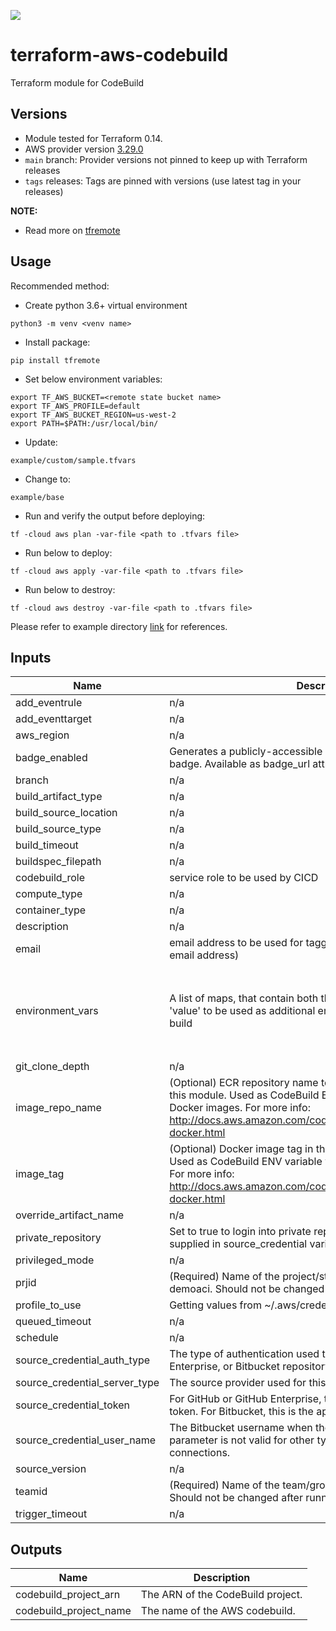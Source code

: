 [![](https://img.shields.io/badge/license-Apache%202-blue.svg)](https://www.apache.org/licenses/LICENSE-2.0)
# terraform-aws-codebuild
Terraform module for CodeBuild

## Versions

- Module tested for Terraform 0.14.
- AWS provider version [3.29.0](https://registry.terraform.io/providers/hashicorp/aws/latest)
- `main` branch: Provider versions not pinned to keep up with Terraform releases
- `tags` releases: Tags are pinned with versions (use latest tag in your releases)

**NOTE:** 

- Read more on [tfremote](https://github.com/tomarv2/tfremote)

## Usage

Recommended method:

- Create python 3.6+ virtual environment 
```
python3 -m venv <venv name>
```

- Install package:
```
pip install tfremote
```

- Set below environment variables:
```
export TF_AWS_BUCKET=<remote state bucket name>
export TF_AWS_PROFILE=default
export TF_AWS_BUCKET_REGION=us-west-2
export PATH=$PATH:/usr/local/bin/
```  

- Update:
```
example/custom/sample.tfvars
```

- Change to: 
```
example/base
``` 

- Run and verify the output before deploying:
```
tf -cloud aws plan -var-file <path to .tfvars file>
```

- Run below to deploy:
```
tf -cloud aws apply -var-file <path to .tfvars file>
```

- Run below to destroy:
```
tf -cloud aws destroy -var-file <path to .tfvars file>
```

Please refer to example directory [link](example/README.md) for references.

## Inputs

| Name | Description | Type | Default | Required |
|------|-------------|------|---------|:--------:|
| add\_eventrule | n/a | `bool` | `false` | no |
| add\_eventtarget | n/a | `bool` | `false` | no |
| aws\_region | n/a | `any` | n/a | yes |
| badge\_enabled | Generates a publicly-accessible URL for the projects build badge. Available as badge\_url attribute when enabled | `bool` | `false` | no |
| branch | n/a | `any` | n/a | yes |
| build\_artifact\_type | n/a | `string` | `"NO_ARTIFACTS"` | no |
| build\_source\_location | n/a | `any` | n/a | yes |
| build\_source\_type | n/a | `any` | n/a | yes |
| build\_timeout | n/a | `string` | `"60"` | no |
| buildspec\_filepath | n/a | `any` | n/a | yes |
| codebuild\_role | service role to be used by CICD | `any` | n/a | yes |
| compute\_type | n/a | `string` | `"BUILD_GENERAL1_SMALL"` | no |
| container\_type | n/a | `string` | `"LINUX_CONTAINER"` | no |
| description | n/a | `string` | `"codebuild pipeline"` | no |
| email | email address to be used for tagging (suggestion: use group email address) | `any` | n/a | yes |
| environment\_vars | A list of maps, that contain both the key 'name' and the key 'value' to be used as additional environment variables for the build | <pre>list(object({<br>      name  = string<br>      value = string<br>      type = string<br>  }))</pre> | <pre>[<br>  {<br>    "name": "NO_ADDITIONAL_BUILD_VARS",<br>    "type": "PLAINTEXT",<br>    "value": "TRUE"<br>  }<br>]</pre> | no |
| git\_clone\_depth | n/a | `number` | `1` | no |
| image\_repo\_name | (Optional) ECR repository name to store the Docker image built by this module. Used as CodeBuild ENV variable when building Docker images. For more info: http://docs.aws.amazon.com/codebuild/latest/userguide/sample-docker.html | `string` | `"UNSET"` | no |
| image\_tag | (Optional) Docker image tag in the ECR repository, e.g. 'latest'. Used as CodeBuild ENV variable when building Docker images. For more info: http://docs.aws.amazon.com/codebuild/latest/userguide/sample-docker.html | `string` | `"latest"` | no |
| override\_artifact\_name | n/a | `bool` | `false` | no |
| private\_repository | Set to true to login into private repository with credentials supplied in source\_credential variable. | `bool` | `false` | no |
| privileged\_mode | n/a | `any` | n/a | yes |
| prjid | (Required) Name of the project/stack e.g: mystack, nifieks, demoaci. Should not be changed after running 'tf apply' | `any` | n/a | yes |
| profile\_to\_use | Getting values from ~/.aws/credentials | `any` | n/a | yes |
| queued\_timeout | n/a | `string` | `"30"` | no |
| schedule | n/a | `any` | `null` | no |
| source\_credential\_auth\_type | The type of authentication used to connect to a GitHub, GitHub Enterprise, or Bitbucket repository. | `string` | `"PERSONAL_ACCESS_TOKEN"` | no |
| source\_credential\_server\_type | The source provider used for this project. | `string` | `"GITHUB"` | no |
| source\_credential\_token | For GitHub or GitHub Enterprise, this is the personal access token. For Bitbucket, this is the app password. | `string` | `""` | no |
| source\_credential\_user\_name | The Bitbucket username when the authType is BASIC\_AUTH. This parameter is not valid for other types of source providers or connections. | `string` | `""` | no |
| source\_version | n/a | `string` | `"main"` | no |
| teamid | (Required) Name of the team/group e.g. devops, dataengineering. Should not be changed after running 'tf apply' | `any` | n/a | yes |
| trigger\_timeout | n/a | `number` | `60` | no |

## Outputs

| Name | Description |
|------|-------------|
| codebuild\_project\_arn | The ARN of the CodeBuild project. |
| codebuild\_project\_name | The name of the AWS codebuild. |
